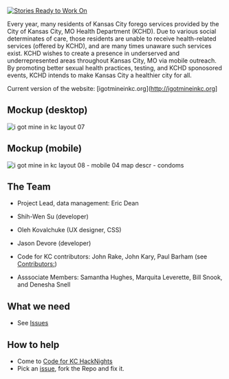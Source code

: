 [![Stories Ready to Work On](https://badge.waffle.io/zmon/team3.svg?label=ready&title=Cards%20Ready%20To%20Work%20On)](https://waffle.io/zmon/team3)

Every year, many residents of Kansas City forego services provided by the City of Kansas City, MO Health Department (KCHD). Due to various social determinates of care, those residents are unable to receive health-related services (offered by KCHD), and are many times unaware such services exist.  KCHD wishes to create a presence in underserved and underrepresented areas throughout Kansas City, MO via mobile outreach.  By promoting better sexual health practices, testing, and KCHD sponosored events, KCHD intends to make Kansas City a healthier city for all.  

Current version of the website: [igotmineinkc.org](http://igotmineinkc.org]

## Mockup (desktop)

![i got mine in kc layout 07](https://cloud.githubusercontent.com/assets/10410203/16285927/af98329e-389e-11e6-85e4-898f880c55dd.png)

## Mockup (mobile)

![i got mine in kc layout 08 - mobile 04 map descr - condoms](https://cloud.githubusercontent.com/assets/10410203/16285843/369aad36-389e-11e6-875e-9047c6986766.png)

## The Team

* Project Lead, data management: Eric Dean
* Shih-Wen Su (developer)
* Oleh Kovalchuke (UX designer, CSS)
* Jason Devore (developer)
* Code for KC contributors: John Rake, John Kary, Paul Barham (see [Contributors:](https://github.com/codeforkansascity/I-Got-Mine/graphs/contributors?from=2016-04-17&to=2016-08-18&type=c))

* Asssociate Members:  Samantha Hughes, Marquita Leverette, Bill Snook, and Denesha Snell

## What we need

* See [Issues](https://github.com/codeforkansascity/I-Got-Mine/issues)

## How to help

* Come to [Code for KC HackNights](http://www.meetup.com/KCBrigade/)
* Pick an [issue](https://github.com/codeforkansascity/I-Got-Mine/issues), fork the Repo and fix it.  
